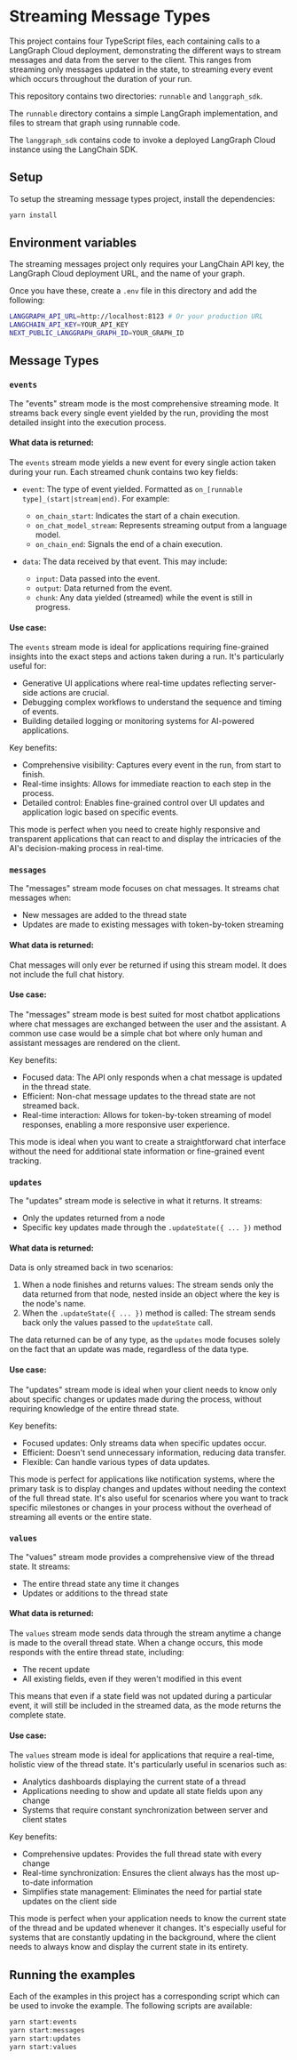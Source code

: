 # Streaming Message Types

This project contains four TypeScript files, each containing calls to a LangGraph Cloud deployment, demonstrating the different ways to stream messages and data from the server to the client.
This ranges from streaming only messages updated in the state, to streaming every event which occurs throughout the duration of your run.

This repository contains two directories: `runnable` and `langgraph_sdk`.

The `runnable` directory contains a simple LangGraph implementation, and files to stream that graph using runnable code.

The `langgraph_sdk` contains code to invoke a deployed LangGraph Cloud instance using the LangChain SDK.

## Setup

To setup the streaming message types project, install the dependencies:

```bash
yarn install
```

## Environment variables

The streaming messages project only requires your LangChain API key, the LangGraph Cloud deployment URL, and the name of your graph.

Once you have these, create a `.env` file in this directory and add the following:

```bash
LANGGRAPH_API_URL=http://localhost:8123 # Or your production URL
LANGCHAIN_API_KEY=YOUR_API_KEY
NEXT_PUBLIC_LANGGRAPH_GRAPH_ID=YOUR_GRAPH_ID
```

## Message Types

### `events`

The "events" stream mode is the most comprehensive streaming mode. It streams back every single event yielded by the run, providing the most detailed insight into the execution process.

#### What data is returned:

The `events` stream mode yields a new event for every single action taken during your run. Each streamed chunk contains two key fields:

- `event`: The type of event yielded. Formatted as `on_[runnable type]_(start|stream|end)`. For example:

  - `on_chain_start`: Indicates the start of a chain execution.
  - `on_chat_model_stream`: Represents streaming output from a language model.
  - `on_chain_end`: Signals the end of a chain execution.

- `data`: The data received by that event. This may include:
  - `input`: Data passed into the event.
  - `output`: Data returned from the event.
  - `chunk`: Any data yielded (streamed) while the event is still in progress.

#### Use case:

The `events` stream mode is ideal for applications requiring fine-grained insights into the exact steps and actions taken during a run. It's particularly useful for:

- Generative UI applications where real-time updates reflecting server-side actions are crucial.
- Debugging complex workflows to understand the sequence and timing of events.
- Building detailed logging or monitoring systems for AI-powered applications.

Key benefits:

- Comprehensive visibility: Captures every event in the run, from start to finish.
- Real-time insights: Allows for immediate reaction to each step in the process.
- Detailed control: Enables fine-grained control over UI updates and application logic based on specific events.

This mode is perfect when you need to create highly responsive and transparent applications that can react to and display the intricacies of the AI's decision-making process in real-time.

### `messages`

The "messages" stream mode focuses on chat messages. It streams chat messages when:

- New messages are added to the thread state
- Updates are made to existing messages with token-by-token streaming

#### What data is returned:

Chat messages will only ever be returned if using this stream model. It does not include the full chat history.

#### Use case:

The "messages" stream mode is best suited for most chatbot applications where chat messages are exchanged between the user and the assistant. A common use case would be a simple chat bot where only human and assistant messages are rendered on the client.

Key benefits:

- Focused data: The API only responds when a chat message is updated in the thread state.
- Efficient: Non-chat message updates to the thread state are not streamed back.
- Real-time interaction: Allows for token-by-token streaming of model responses, enabling a more responsive user experience.

This mode is ideal when you want to create a straightforward chat interface without the need for additional state information or fine-grained event tracking.

### `updates`

The "updates" stream mode is selective in what it returns. It streams:

- Only the updates returned from a node
- Specific key updates made through the `.updateState({ ... })` method

#### What data is returned:

Data is only streamed back in two scenarios:

1. When a node finishes and returns values: The stream sends only the data returned from that node, nested inside an object where the key is the node's name.
2. When the `.updateState({ ... })` method is called: The stream sends back only the values passed to the `updateState` call.

The data returned can be of any type, as the `updates` mode focuses solely on the fact that an update was made, regardless of the data type.

#### Use case:

The "updates" stream mode is ideal when your client needs to know only about specific changes or updates made during the process, without requiring knowledge of the entire thread state.

Key benefits:

- Focused updates: Only streams data when specific updates occur.
- Efficient: Doesn't send unnecessary information, reducing data transfer.
- Flexible: Can handle various types of data updates.

This mode is perfect for applications like notification systems, where the primary task is to display changes and updates without needing the context of the full thread state.
It's also useful for scenarios where you want to track specific milestones or changes in your process without the overhead of streaming all events or the entire state.

### `values`

The "values" stream mode provides a comprehensive view of the thread state. It streams:

- The entire thread state any time it changes
- Updates or additions to the thread state

#### What data is returned:

The `values` stream mode sends data through the stream anytime a change is made to the overall thread state. When a change occurs, this mode responds with the entire thread state, including:

- The recent update
- All existing fields, even if they weren't modified in this event

This means that even if a state field was not updated during a particular event, it will still be included in the streamed data, as the mode returns the complete state.

#### Use case:

The `values` stream mode is ideal for applications that require a real-time, holistic view of the thread state. It's particularly useful in scenarios such as:

- Analytics dashboards displaying the current state of a thread
- Applications needing to show and update all state fields upon any change
- Systems that require constant synchronization between server and client states

Key benefits:

- Comprehensive updates: Provides the full thread state with every change
- Real-time synchronization: Ensures the client always has the most up-to-date information
- Simplifies state management: Eliminates the need for partial state updates on the client side

This mode is perfect when your application needs to know the current state of the thread and be updated whenever it changes.
It's especially useful for systems that are constantly updating in the background, where the client needs to always know and display the current state in its entirety.

## Running the examples

Each of the examples in this project has a corresponding script which can be used to invoke the example.
The following scripts are available:

```bash
yarn start:events
yarn start:messages
yarn start:updates
yarn start:values
```
